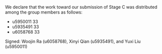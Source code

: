We declare that the work toward our submission of Stage C was distributed among the group members as follows:

* u5950011 33
* u5935491 33
* u6058768 33

Signed: Woojin Ra (u6058768), Xinyi Qian (u5935491), and Yuxi Liu (u5950011)
